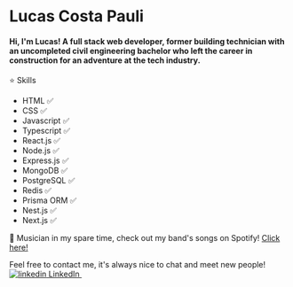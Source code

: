 # Lucas Costa Pauli
#### Hi, I'm Lucas! A full stack web developer, former building technician with an uncompleted civil engineering bachelor who left the career in construction for an adventure at the tech industry.

:star: Skills
- HTML :white_check_mark:
- CSS :white_check_mark:
- Javascript :white_check_mark:
- Typescript :white_check_mark:
- React.js :white_check_mark:
- Node.js :white_check_mark:
- Express.js :white_check_mark:
- MongoDB :white_check_mark:
- PostgreSQL :white_check_mark:
- Redis :white_check_mark:
- Prisma ORM :white_check_mark:
- Nest.js :white_check_mark:
- Next.js :white_check_mark:

:guitar: Musician in my spare time, check out my band's songs on Spotify!
<a href="https://open.spotify.com/artist/3Phb6QnBcerqU7CgREycRe?si=SKPOM9gzRpWGZxyobAnr-A"> Click here! </a>


Feel free to contact me, it's always nice to chat and meet new people!
<a href="https://www.linkedin.com/in/lucas-costa-pauli" rel="nofollow noreferrer">
    <img src="https://i.stack.imgur.com/gVE0j.png" alt="linkedin"> LinkedIn
</a> &nbsp;

